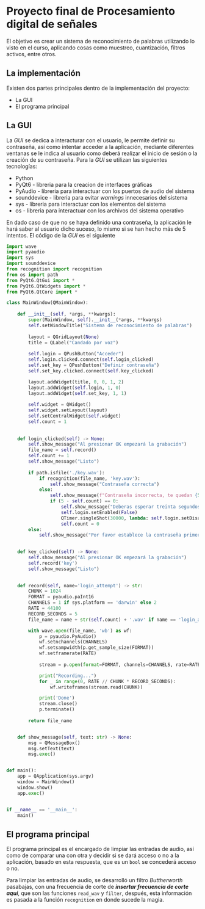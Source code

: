 # Proyecto final de Procesamiento digital de señales
El objetivo es crear un sistema de reconocimiento de palabras utilizando lo visto en el curso, aplicando cosas como muestreo, cuantización, filtros activos, entre otros.

## La implementación
Existen dos partes principales dentro de la implementación del proyecto:
* La GUI
* El programa principal 

## La GUI
La *GUI* se dedica a interacturar con el usuario, le permite definir su contraseña, así como intentar acceder a la aplicación, mediante diferentes ventanas se le indica al usuario como deberá realizar el inicio de sesión o la creación de su contraseña. Para la *GUI* se utilizan las siguientes tecnologías:

* Python
* PyQt6 - libreria para la creacion de interfaces gráficas
* PyAudio - libreria para interactuar con los puertos de audio del sistema
* sounddevice - libreria para evitar *warnings* innecesarios del sistema
* sys - libreria para interactuar con los elementos del sistema
* os - libreria para interactuar con los archivos del sistema operativo

En dado caso de que no se haya definido una contraseña, la aplicación le hará saber al usuario dicho suceso, lo mismo si se han hecho más de 5 intentos. El código de la *GUI* es el siguiente

```python
import wave
import pyaudio
import sys
import sounddevice
from recognition import recognition
from os import path
from PyQt6.QtGui import *
from PyQt6.QtWidgets import *
from PyQt6.QtCore import *

class MainWindow(QMainWindow):
    
    def __init__(self, *args, **kwargs):
        super(MainWindow, self).__init__(*args, **kwargs)
        self.setWindowTitle("Sistema de reconocimiento de palabras")
        
        layout = QGridLayout(None)
        title = QLabel("Candado por voz")
        
        self.login = QPushButton("Acceder")
        self.login.clicked.connect(self.login_clicked)
        self.set_key = QPushButton("Definir contraseña")
        self.set_key.clicked.connect(self.key_clicked)

        layout.addWidget(title, 0, 0, 1, 2)
        layout.addWidget(self.login, 1, 0)
        layout.addWidget(self.set_key, 1, 1)
        
        self.widget = QWidget()
        self.widget.setLayout(layout)
        self.setCentralWidget(self.widget)
        self.count = 1
        
        
    def login_clicked(self) -> None:
        self.show_message("Al presionar OK empezará la grabación")
        file_name = self.record()
        self.count += 1 
        self.show_message("Listo")
        
        if path.isfile('./key.wav'):
            if recognition(file_name, 'key.wav'):
                self.show_message("Contraseña correcta")
            else:
                self.show_message(f"Contraseña incorrecta, te quedan {5 - self.count} intentos")
                if (5 - self.count) == 0:
                    self.show_message("Deberas esperar treinta segundos despues de presionar Ok para volver a intentarlo")
                    self.login.setEnabled(False)
                    QTimer.singleShot(30000, lambda: self.login.setDisabled(False))
                    self.count = 0
        else:
            self.show_message("Por favor establece la contraseña primero")
    

    def key_clicked(self) -> None:
        self.show_message("Al presionar OK empezará la grabación")
        self.record('key')
        self.show_message("Listo")
    

    def record(self, name='login_attempt') -> str:
        CHUNK = 1024
        FORMAT = pyaudio.paInt16
        CHANNELS = 1 if sys.platform == 'darwin' else 2
        RATE = 44100
        RECORD_SECONDS = 5
        file_name = name + str(self.count) + '.wav' if name == 'login_attempt' else name + '.wav'

        with wave.open(file_name, 'wb') as wf:
            p = pyaudio.PyAudio()
            wf.setnchannels(CHANNELS)
            wf.setsampwidth(p.get_sample_size(FORMAT))
            wf.setframerate(RATE)
            
            stream = p.open(format=FORMAT, channels=CHANNELS, rate=RATE, input=True)

            print("Recording...")
            for _ in range(0, RATE // CHUNK * RECORD_SECONDS):
                wf.writeframes(stream.read(CHUNK))

            print('Done')
            stream.close()
            p.terminate()
        
        return file_name


    def show_message(self, text: str) -> None:
        msg = QMessageBox() 
        msg.setText(text) 
        msg.exec()


def main():
    app = QApplication(sys.argv)
    window = MainWindow()
    window.show()
    app.exec()


if __name__ == '__main__':
    main()
```

## El programa principal
El programa principal es el encargado de limpiar las entradas de audio, así como de comparar una con otra y decidir si se dará acceso o no a la aplicación, basado en esta respuesta, que es un `bool` se concederá acceso o no.

Para limpiar las entradas de audio, se desarrolló un filtro *Buttherworth* pasabajas, con una frecuencia de corte de ***insertar frecuencia de corte aqui***, que son las funciones `read_wav` y `filter`, después, esta información es pasada a la función `recognition` en donde sucede la magia. 
